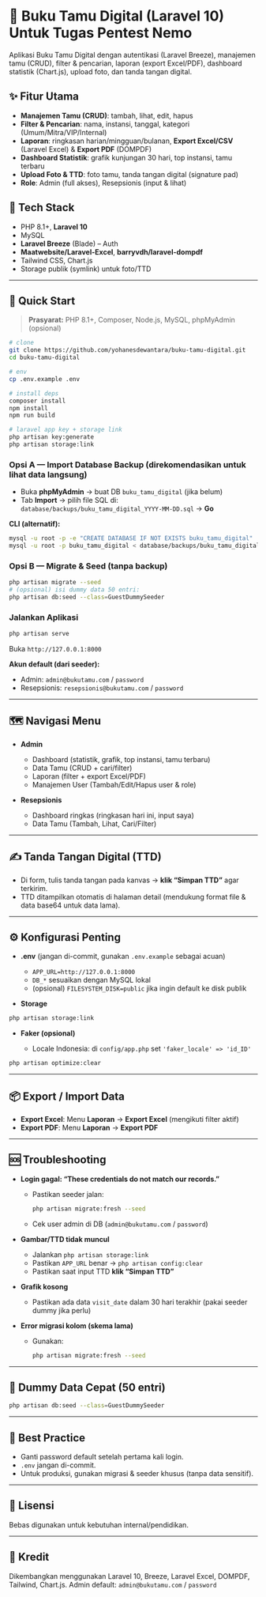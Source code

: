 # 📘 Buku Tamu Digital (Laravel 10) Untuk Tugas Pentest Nemo

Aplikasi Buku Tamu Digital dengan autentikasi (Laravel Breeze), manajemen tamu (CRUD), filter & pencarian, laporan (export Excel/PDF), dashboard statistik (Chart.js), upload foto, dan tanda tangan digital.

## ✨ Fitur Utama
- **Manajemen Tamu (CRUD)**: tambah, lihat, edit, hapus
- **Filter & Pencarian**: nama, instansi, tanggal, kategori (Umum/Mitra/VIP/Internal)
- **Laporan**: ringkasan harian/mingguan/bulanan, **Export Excel/CSV** (Laravel Excel) & **Export PDF** (DOMPDF)
- **Dashboard Statistik**: grafik kunjungan 30 hari, top instansi, tamu terbaru
- **Upload Foto & TTD**: foto tamu, tanda tangan digital (signature pad)
- **Role**: Admin (full akses), Resepsionis (input & lihat)

## 🧰 Tech Stack
- PHP 8.1+, **Laravel 10**
- MySQL
- **Laravel Breeze** (Blade) – Auth
- **Maatwebsite/Laravel-Excel**, **barryvdh/laravel-dompdf**
- Tailwind CSS, Chart.js
- Storage publik (symlink) untuk foto/TTD

---

## 🚀 Quick Start

> **Prasyarat:** PHP 8.1+, Composer, Node.js, MySQL, phpMyAdmin (opsional)

```bash
# clone
git clone https://github.com/yohanesdewantara/buku-tamu-digital.git
cd buku-tamu-digital

# env
cp .env.example .env

# install deps
composer install
npm install
npm run build

# laravel app key + storage link
php artisan key:generate
php artisan storage:link
````

### Opsi A — Import Database Backup (direkomendasikan untuk lihat data langsung)

* Buka **phpMyAdmin** → buat DB `buku_tamu_digital` (jika belum)
* Tab **Import** → pilih file SQL di: `database/backups/buku_tamu_digital_YYYY-MM-DD.sql` → **Go**

**CLI (alternatif):**

```bash
mysql -u root -p -e "CREATE DATABASE IF NOT EXISTS buku_tamu_digital"
mysql -u root -p buku_tamu_digital < database/backups/buku_tamu_digital_YYYY-MM-DD.sql
```

### Opsi B — Migrate & Seed (tanpa backup)

```bash
php artisan migrate --seed
# (opsional) isi dummy data 50 entri:
php artisan db:seed --class=GuestDummySeeder
```

### Jalankan Aplikasi

```bash
php artisan serve
```

Buka `http://127.0.0.1:8000`

**Akun default (dari seeder):**

* Admin: `admin@bukutamu.com` / `password`
* Resepsionis: `resepsionis@bukutamu.com` / `password`

---

## 🗺️ Navigasi Menu

* **Admin**

  * Dashboard (statistik, grafik, top instansi, tamu terbaru)
  * Data Tamu (CRUD + cari/filter)
  * Laporan (filter + export Excel/PDF)
  * Manajemen User (Tambah/Edit/Hapus user & role)

* **Resepsionis**

  * Dashboard ringkas (ringkasan hari ini, input saya)
  * Data Tamu (Tambah, Lihat, Cari/Filter)

---

## ✍️ Tanda Tangan Digital (TTD)

* Di form, tulis tanda tangan pada kanvas → **klik “Simpan TTD”** agar terkirim.
* TTD ditampilkan otomatis di halaman detail (mendukung format file & data base64 untuk data lama).

---

## ⚙️ Konfigurasi Penting

* **.env** (jangan di-commit, gunakan `.env.example` sebagai acuan)

  * `APP_URL=http://127.0.0.1:8000`
  * `DB_*` sesuaikan dengan MySQL lokal
  * (opsional) `FILESYSTEM_DISK=public` jika ingin default ke disk publik

* **Storage**

```bash
php artisan storage:link
```

* **Faker (opsional)**

  * Locale Indonesia: di `config/app.php` set `'faker_locale' => 'id_ID'`

```bash
php artisan optimize:clear
```

---

## 📦 Export / Import Data

* **Export Excel**: Menu **Laporan** → **Export Excel** (mengikuti filter aktif)
* **Export PDF**: Menu **Laporan** → **Export PDF**

---

## 🆘 Troubleshooting

* **Login gagal: “These credentials do not match our records.”**

  * Pastikan seeder jalan:

    ```bash
    php artisan migrate:fresh --seed
    ```
  * Cek user admin di DB (`admin@bukutamu.com` / `password`)

* **Gambar/TTD tidak muncul**

  * Jalankan `php artisan storage:link`
  * Pastikan `APP_URL` benar → `php artisan config:clear`
  * Pastikan saat input TTD **klik “Simpan TTD”**

* **Grafik kosong**

  * Pastikan ada data `visit_date` dalam 30 hari terakhir (pakai seeder dummy jika perlu)

* **Error migrasi kolom (skema lama)**

  * Gunakan:

    ```bash
    php artisan migrate:fresh --seed
    ```

---

## 🧪 Dummy Data Cepat (50 entri)

```bash
php artisan db:seed --class=GuestDummySeeder
```

---

## 🔐 Best Practice

* Ganti password default setelah pertama kali login.
* `.env` jangan di-commit.
* Untuk produksi, gunakan migrasi & seeder khusus (tanpa data sensitif).

---

## 📄 Lisensi

Bebas digunakan untuk kebutuhan internal/pendidikan.

---

## 👤 Kredit

Dikembangkan menggunakan Laravel 10, Breeze, Laravel Excel, DOMPDF, Tailwind, Chart.js.
Admin default: `admin@bukutamu.com` / `password`

````


